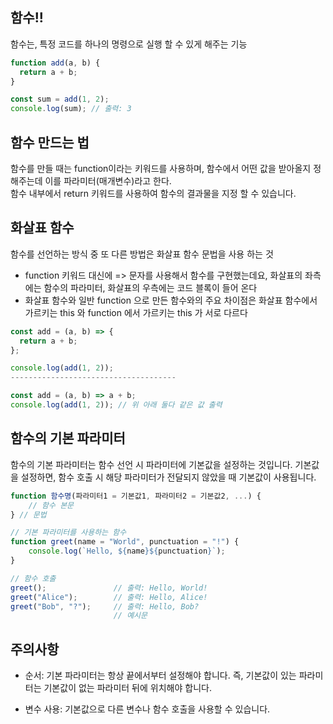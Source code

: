 ## 함수!!
함수는, 특정 코드를 하나의 명령으로 실행 할 수 있게 해주는 기능

```javascript
function add(a, b) {
  return a + b;
}

const sum = add(1, 2);
console.log(sum); // 출력: 3
```

## 함수 만드는 법
함수를 만들 때는 function이라는 키워드를 사용하며, 함수에서 어떤 값을 받아올지 정해주는데 이를 파라미터(매개변수)라고 한다.\
함수 내부에서 return 키워드를 사용하여 함수의 결과물을 지정 할 수 있습니다.

## 화살표 함수
함수를 선언하는 방식 중 또 다른 방법은 화살표 함수 문법을 사용 하는 것
+ function 키워드 대신에 => 문자를 사용해서 함수를 구현했는데요, 화살표의 좌측에는 함수의 파라미터, 화살표의 우측에는 코드 블록이 들어 온다
+ 화살표 함수와 일반 function 으로 만든 함수와의 주요 차이점은 화살표 함수에서 가르키는 this 와 function 에서 가르키는 this 가 서로 다르다
```javascript
const add = (a, b) => {
  return a + b;
};

console.log(add(1, 2)); 
-------------------------------------

const add = (a, b) => a + b;
console.log(add(1, 2)); // 위 아래 둘다 같은 값 출력
``` 
## 함수의 기본 파라미터
함수의 기본 파라미터는 함수 선언 시 파라미터에 기본값을 설정하는 것입니다. 기본값을 설정하면, 함수 호출 시 해당 파라미터가 전달되지 않았을 때 기본값이 사용됩니다.
```javascript
function 함수명(파라미터1 = 기본값1, 파라미터2 = 기본값2, ...) {
    // 함수 본문
} // 문법
```

```javascript
// 기본 파라미터를 사용하는 함수
function greet(name = "World", punctuation = "!") {
    console.log(`Hello, ${name}${punctuation}`);
}

// 함수 호출
greet();               // 출력: Hello, World!
greet("Alice");        // 출력: Hello, Alice!
greet("Bob", "?");     // 출력: Hello, Bob?
                       // 예시문
```
## 주의사항
+ 순서: 기본 파라미터는 항상 끝에서부터 설정해야 합니다. 즉, 기본값이 있는 파라미터는 기본값이 없는 파라미터 뒤에 위치해야 합니다.

+ 변수 사용: 기본값으로 다른 변수나 함수 호출을 사용할 수 있습니다.